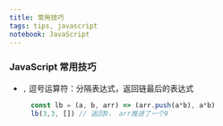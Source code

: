 ```yaml
---
title: 常用技巧
tags: tips, javascript
notebook: JavaScript
---
```



### JavaScript 常用技巧

- `,` 逗号运算符：分隔表达式，返回链最后的表达式
  ```javascript
    const lb = (a, b, arr) => (arr.push(a*b), a*b) 
    lb(3,3, []) // 返回9， arr推进了一个9
  ```

